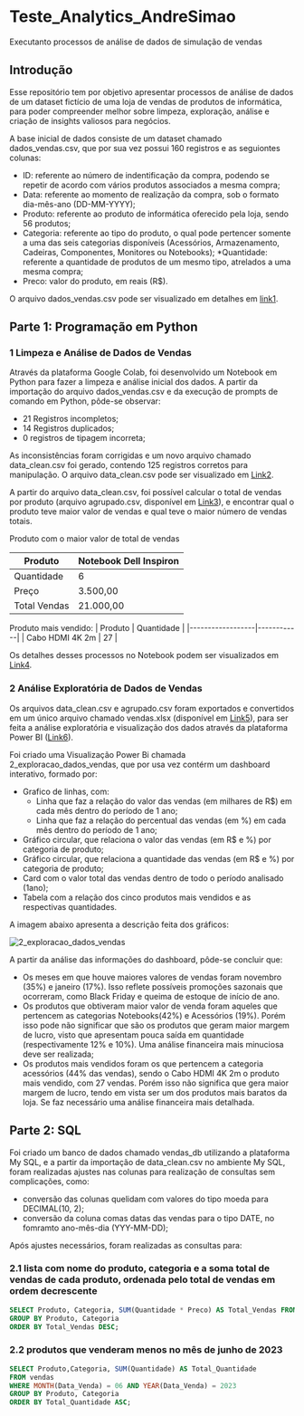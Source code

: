 # Teste_Analytics_AndreSimao

Executanto processos de análise de dados de simulação de vendas

## Introdução

Esse repositório tem por objetivo apresentar processos de análise de dados de um dataset fictício de uma loja de vendas de produtos de informática, para poder compreender melhor sobre limpeza, exploração, análise e criação de insights valiosos para negócios.

A base inicial de dados consiste de um dataset chamado dados_vendas.csv, que por sua vez possui 160 registros e as seguiontes colunas:
* ID: referente ao número de indentificação da compra, podendo se repetir de acordo com vários produtos associados a mesma compra;
* Data: referente ao momento de realização da compra, sob o formato dia-mês-ano (DD-MM-YYYY);
* Produto: referente ao produto de informática oferecido pela loja, sendo 56 produtos;
* Categoria: referente ao tipo do produto, o qual pode pertencer somente a uma das seis categorias disponíveis (Acessórios, Armazenamento, Cadeiras, Componentes, Monitores ou Notebooks);
*Quantidade: referente a quantidade de produtos de um mesmo tipo, atrelados a uma mesma compra;
* Preco: valor do produto, em reais (R$).

O arquivo dados_vendas.csv pode ser visualizado em detalhes em [link1](https://github.com/andresima0/Teste_Analytics_AndreSimao/blob/main/csv_files/dados_vendas.csv).

## Parte 1: Programação em Python

### 1 Limpeza e Análise de Dados de Vendas
Através da plataforma Google Colab, foi desenvolvido um Notebook em Python para fazer a limpeza e análise inicial dos dados. 
A partir da importação do arquivo dados_vendas.csv e da execução de prompts de comando em Python, pôde-se observar:
* 21 Registros incompletos;
* 14 Registros duplicados;
* 0 registros de tipagem incorreta;

As inconsistências foram corrigidas e um novo arquivo chamado data_clean.csv foi gerado, contendo 125 registros corretos para manipulação. O arquivo data_clean.csv pode ser visualizado em [Link2](https://github.com/andresima0/Teste_Analytics_AndreSimao/blob/main/csv_files/data_clean.csv).

A partir do arquivo data_clean.csv, foi possível calcular o total de vendas por produto (arquivo agrupado.csv, disponível em [Link3](https://github.com/andresima0/Teste_Analytics_AndreSimao/blob/main/csv_files/agrupado.csv)), e encontrar qual o produto teve maior valor de vendas e qual teve o maior número de vendas totais.

Produto com o maior valor de total de vendas

| Produto       | Notebook Dell Inspiron |
|---------------|------------------------|
| Quantidade    | 6                      |
| Preço         | 3.500,00               |
| Total Vendas  | 21.000,00              |

Produto mais vendido: 
| Produto          | Quantidade |
|------------------|------------|
| Cabo HDMI 4K 2m  | 27         |

Os detalhes desses processos no Notebook podem ser visualizados em [Link4](https://github.com/andresima0/Teste_Analytics_AndreSimao/blob/main/1_limpeza_dados_vendas.ipynb).

### 2 Análise Exploratória de Dados de Vendas

Os arquivos data_clean.csv e agrupado.csv foram exportados e convertidos em um único arquivo chamado vendas.xlsx (disponível em [Link5](https://github.com/andresima0/Teste_Analytics_AndreSimao/blob/main/microsoft_files/vendas.xlsx)), para ser feita a análise exploratória e visualização dos dados através da plataforma Power BI ([Link6](https://github.com/andresima0/Teste_Analytics_AndreSimao/blob/main/microsoft_files/2_exploracao_dados_vendas.pbix)).

Foi criado uma Visualização Power Bi chamada 2_exploracao_dados_vendas, que por usa vez contérm um dashboard interativo, formado por:
* Grafico de linhas, com:
  * Linha que faz a relação do valor das vendas (em milhares de R$) em cada mês dentro do período de 1 ano;
  * Linha que faz a relação do percentual das vendas (em %) em cada mês dentro do período de 1 ano;
* Gráfico circular, que relaciona o valor das vendas (em R$ e %) por categoria de produto;
* Gráfico circular, que relaciona a quantidade das vendas (em R$ e %) por categoria de produto;
* Card com o valor total das vendas dentro de todo o período analisado (1ano);
* Tabela com a relação dos cinco produtos mais vendidos e as respectivas quantidades.

A imagem abaixo apresenta a descrição feita dos gráficos:

![2_exploracao_dados_vendas](https://github.com/user-attachments/assets/ff24fe56-27a2-4479-ab72-64025d7b87d1)

A partir da análise das informações do dashboard, pôde-se concluir que:
* Os meses em que houve maiores valores de vendas foram novembro (35%) e janeiro (17%). Isso reflete possíveis promoções sazonais que ocorreram, como Black Friday e queima de estoque de início de ano.
* Os produtos que obtiveram maior valor de venda foram aqueles que pertencem as categorias Notebooks(42%) e Acessórios (19%). Porém isso pode não significar que são os produtos que geram maior margem de lucro, visto que apresentam pouca saída em quantidade (respectivamente 12% e 10%). Uma análise financeira mais minuciosa deve ser realizada;
* Os produtos mais vendidos foram os que pertencem a categoria acessórios (44% das vendas), sendo o Cabo HDMI 4K 2m o produto mais vendido, com 27 vendas. Porém isso não significa que gera maior margem de lucro, tendo em vista ser um dos produtos mais baratos da loja. Se faz necessário uma análise financeira mais detalhada.

## Parte 2: SQL

Foi criado um banco de dados chamado vendas_db utilizando a plataforma My SQL, e a partir da importação de data_clean.csv no ambiente My SQL, foram realizadas ajustes nas colunas para realização de consultas sem complicações, como:
* conversão das colunas quelidam com valores do tipo moeda para DECIMAL(10, 2);
* conversão da coluna comas datas das vendas para o tipo DATE, no fomramto ano-mês-dia (YYY-MM-DD);

Após ajustes necessários, foram realizadas as consultas para:
  
### 2.1 lista com nome do produto, categoria e a soma total de vendas de cada produto, ordenada pelo total de vendas em ordem decrescente

```sql
SELECT Produto, Categoria, SUM(Quantidade * Preco) AS Total_Vendas FROM vendas
GROUP BY Produto, Categoria
ORDER BY Total_Vendas DESC;
````

### 2.2 produtos que venderam menos no mês de junho de 2023

```sql
SELECT Produto,Categoria, SUM(Quantidade) AS Total_Quantidade
FROM vendas
WHERE MONTH(Data_Venda) = 06 AND YEAR(Data_Venda) = 2023
GROUP BY Produto, Categoria
ORDER BY Total_Quantidade ASC;
```
